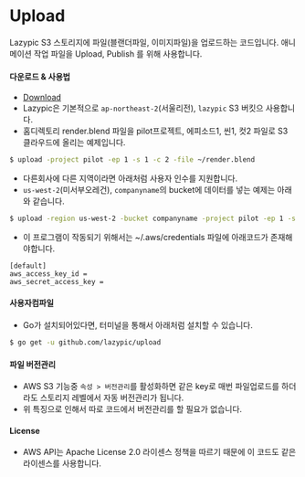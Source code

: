 # Upload
Lazypic S3 스토리지에 파일(블랜더파일, 이미지파일)을 업로드하는 코드입니다.
애니메이션 작업 파일을 Upload, Publish 를 위해 사용합니다.

#### 다운로드 & 사용법
- [Download](https://github.com/lazypic/upload/releases)
- Lazypic은 기본적으로 `ap-northeast-2`(서울리전), `lazypic` S3 버킷으 사용합니다.
- 홈디렉토리 render.blend 파일을 pilot프로젝트, 에피소드1, 씬1, 컷2 파일로 S3 클라우드에 올리는 예제입니다.
```bash
$ upload -project pilot -ep 1 -s 1 -c 2 -file ~/render.blend
```

- 다른회사에 다른 지역이라면 아래처럼 사용자 인수를 지원합니다.
- `us-west-2`(미서부오레건), `companyname`의 bucket에 데이터를 넣는 예제는 아래와 같습니다.
```bash
$ upload -region us-west-2 -bucket companyname -project pilot -ep 1 -s 1 -c 2 -file ~/render.blend 
```

- 이 프로그램이 작동되기 위해서는 ~/.aws/credentials 파일에 아래코드가 존재해야합니다.
```
[default]
aws_access_key_id = 
aws_secret_access_key = 
```

#### 사용자컴파일
- Go가 설치되어있다면, 터미널을 통해서 아래처럼 설치할 수 있습니다.
```bash
$ go get -u github.com/lazypic/upload
```

#### 파일 버전관리
- AWS S3 기능중 `속성 > 버전관리`를 활성화하면 같은 key로 매번 파일업로드를 하더라도 스토리지 레벨에서 자동 버전관리가 됩니다.
- 위 특징으로 인해서 따로 코드에서 버전관리를 할 필요가 없습니다.

#### License
- AWS API는 Apache License 2.0 라이센스 정책을 따르기 때문에 이 코드도 같은 라이센스를 사용합니다.
